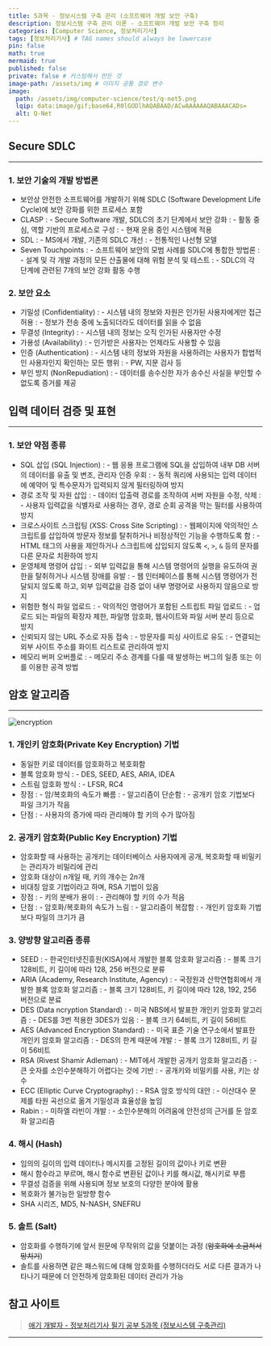```yaml
---
title: 5과목 - 정보시스템 구축 관리 (소프트웨어 개발 보안 구축)
description: 정보시스템 구축 관리 이론 - 소프트웨어 개발 보안 구축 정리
categories: [Computer Science, 정보처리기사]
tags: [정보처리기사] # TAG names should always be lowercase
pin: false
math: true
mermaid: true
published: false
private: false # 커스텀해서 만든 것
image-path: /assets/img # 이미지 공통 경로 변수
image:
  path: /assets/img/computer-science/test/q-net5.png
  lqip: data:image/gif;base64,R0lGODlhAQABAAD/ACwAAAAAAQABAAACADs=
  alt: Q-Net
---
```


## Secure SDLC

---

### 1. 보안 기술의 개발 방법론

- 보안상 안전한 소프트웨어를 개발하기 위해 SDLC (Software Development Life Cycle)에 보안 강화를 위한 프로세스 포함
- CLASP
  : - Secure Software 개발, SDLC의 초기 단계에서 보안 강화
  : - 활동 중심, 역할 기반의 프로세스로 구성
  : - 현재 운용 중인 시스템에 적용
- SDL
  : - MS에서 개발, 기존의 SDLC 개선
  : - 전통적인 나선형 모델
- Seven Touchpoints
  : - 소프트웨어 보안의 모범 사례를 SDLC에 통합한 방법론
  : - 설계 및 각 개발 과정의 모든 산출물에 대해 위험 분석 및 테스트
  : - SDLC의 각 단계에 관련된 7개의 보안 강화 활동 수행

### 2. 보안 요소

- 기밀성 (Confidentiality)
  : - 시스템 내의 정보와 자원은 인가된 사용자에게만 접근 허용
  : - 정보가 전송 중에 노출되더라도 데이터를 읽을 수 없음
- 무결성 (Integrity)
  : - 시스템 내의 정보는 오직 인가된 사용자만 수정
- 가용성 (Availability)
  : - 인가받은 사용자는 언제라도 사용할 수 있음
- 인증 (Authentication)
  : - 시스템 내의 정보와 자원을 사용하려는 사용자가 합법적인 사용자인지 확인하는 모든 행위
  : - PW, 지문 검사 등
- 부인 방지 (NonRepudiation)
  : - 데이터를 송수신한 자가 송수신 사실을 부인할 수 없도록 증거를 제공

## 입력 데이터 검증 및 표현

---

### 1. 보안 약점 종류

- SQL 삽입 (SQL Injection)
  : - 웹 응용 프로그램에 SQL을 삽입하여 내부 DB 서버의 데이터를 유출 및 변조, 관리자 인증 우회
  : - 동적 쿼리에 사용되는 입력 데이터에 예약어 및 특수문자가 입력되지 않게 필터링하여 방지
- 경로 조작 및 자원 삽입
  : - 데이터 입출력 경로를 조작하여 서버 자원을 수정, 삭제
  : - 사용자 입력값을 식별자로 사용하는 경우, 경로 순회 공격을 막는 필터를 사용하여 방지
- 크로스사이트 스크립팅 (XSS: Cross Site Scripting)
  : - 웹페이지에 악의적인 스크립트를 삽입하여 방문자 정보를 탈취하거나 비정상적인 기능을 수행하도록 함
  : - HTML 태그의 사용을 제안하거나 스크립트에 삽입되지 않도록 `<`, `>`, `&` 등의 문자를 다른 문자로 치환하여 방지
- 운영체제 명령어 삽입
  : - 외부 입력값을 통해 시스템 명령어의 실행을 유도하여 권한을 탈취하거나 시스템 장애를 유발
  : - 웹 인터페이스를 통해 시스템 명령어가 전달되지 않도록 하고, 외부 입력값을 검증 없이 내부 명령어로 사용하지 않음으로 방지
- 위험한 형식 파일 업로드
  : - 악의적인 명령어가 포함된 스트립트 파일 업로드
  : - 업로드 되는 파일의 확장자 제한, 파일명 암호화, 웹사이트와 파일 서버 분리 등으로 방지
- 신뢰되지 않는 URL 주소로 자동 접속
  : - 방문자를 피싱 사이트로 유도
  : - 연결되는 외부 사이트 주소를 화이트 리스트로 관리하여 방지
- 메모리 버퍼 오버플로
  : - 메모리 주소 경계를 다룰 때 발생하는 버그의 일종 또는 이를 이용한 공격 방법

## 암호 알고리즘

---

![encryption][encryption]

### 1. 개인키 암호화(Private Key Encryption) 기법

- 동일한 키로 데이터를 암호화하고 복호화함
- 블록 암호화 방식
  : - DES, SEED, AES, ARIA, IDEA
- 스트림 암호화 방식
  : - LFSR, RC4
- 장점
  : - 암/복호화의 속도가 빠름
  : - 알고리즘이 단순함
  : - 공개키 암호 기법보다 파일 크기가 작음
- 단점
  : - 사용자의 증가에 따라 관리해야 할 키의 수가 많아짐

### 2. 공개키 암호화(Public Key Encryption) 기법

- 암호화할 때 사용하는 공개키는 데이터베이스 사용자에게 공개, 복호화할 때 비밀키는 관리자가 비밀리에 관리
- 암호화 대상이 $n$개일 때, 키의 개수는 $2n$개
- 비대칭 암호 기법이라고 하며, RSA 기법이 있음
- 장점
  : - 키의 분배가 용이
  : - 관리해야 할 키의 수가 적음
- 단점
  : - 암호화/복호화의 속도가 느림
  : - 알고리즘이 복잡함
  : - 개인키 암호화 기법보다 파일의 크기가 큼

### 3. 양방향 알고리즘 종류

- SEED
  : - 한국인터넷진흥원(KISA)에서 개발한 블록 암호화 알고리즘
  : - 블록 크기 128비트, 키 길이에 따라 128, 256 버전으로 분류
- ARIA (Academy, Research Institute, Agency)
  : - 국정원과 산학연협회에서 개발한 블록 암호화 알고리즘
  : - 블록 크기 128비트, 키 길이에 따라 128, 192, 256 버전으로 분료
- DES (Data ncryption Standard)
  : - 미국 NBS에서 발표한 개인키 암호화 알고리즘
  : - DES를 3번 적용한 3DES가 있음
  : - 블록 크기 64비트, 키 길이 56비트
- AES (Advanced Encryption Standard)
  : - 미국 표준 기술 연구소에서 발표한 개인키 암호화 알고리즘
  : - DES의 한계 때문에 개발
  : - 블록 크기 128비트, 키 길이 56비트
- RSA (Rivest Shamir Adleman)
  : - MIT에서 개발한 공개키 암호화 알고리즘
  : - 큰 숫자를 소인수분해하기 어렵다는 것에 기반
  : - 공개키와 비밀키를 사용, 키는 상수
- ECC (Elliptic Curve Cryptography)
  : - RSA 암호 방식의 대안
  : - 이산대수 문제를 타원 곡선으로 옮겨 기밀성과 효율성을 높임
- Rabin
  : - 미하엘 라빈이 개발
  : - 소인수분해의 어려움에 안전성의 근거를 둔 암호화 알고리즘

### 4. 해시 (Hash)

- 임의의 길이의 입력 데이터나 메시지를 고정된 길이의 값이나 키로 변환
- 해시 함수라고 부르며, 해시 함수로 변환된 값이나 키를 해시값, 해시키로 부름
- 무결성 검증을 위해 사용되며 정보 보호의 다양한 분야에 활용
- 복호화가 불가능한 일방향 함수
- SHA 시리즈, MD5, N-NASH, SNEFRU

### 5. 솔트 (Salt)

- 암호화를 수행하기에 앞서 원문에 무작위의 값을 덧붙이는 과정 (~~암호화에 소금쳐서 망치기~~)
- 솔트를 사용하면 같은 패스워드에 대해 암호화를 수행하더라도 서로 다른 결과가 나타나기 때문에 더 안전하게 암호화된 데이터 관리가 가능

## 참고 사이트

> [애기 개발자 - 정보처리기사 필기 공부 5과목 (정보시스템 구축관리)][ref_site_1]

---

[^rfid]: RFID (Radio-Frequency Identification): 무선 주파수를 이용하여 사물에 부착된 태그를 인식하는 기술
[^csma_cd]: Carrier Csese Muliple Access/Collision Detection
[^csma_ca]: Carrier Csese Muliple Access/Collision Avoidance
[^tpm]: TPM(Trusted Platform Module, 신뢰할 수 있는 플랫폼 모듈): 보안 암호화 프로세서에 관한 국제 표준을 말하며, 암호화 키들을 통합하여 관리하기 위해 설계된 전용 마이크로컨트롤러(칩)을 말함
[^aes-128]: 고급 암호 표준(Advanced Encryption Standard)의 한 종류로, 128비트 키를 사용하여 데이터를 암호화하는 대칭 키 암호화 알고리즘
[^banker]: 다익스트라, 은행에서 모든 고객의 요구가 충족되도록 현금을 할당하는데서 유래

<!-- 이미지 -->

[encryption]: {{page.image-path}}/computer-science/test/encryption.png

<!-- 블로그 게시글 -->

<!-- [post-title]: {{site.url}}/posts/heap -->

<!-- 참고 사이트 -->

[ref_site_1]: https://baby-dev.tistory.com/entry/%EC%A0%95%EB%B3%B4%EC%B2%98%EB%A6%AC%EA%B8%B0%EC%82%AC-%ED%95%84%EA%B8%B0-%EA%B3%B5%EB%B6%80-5%EA%B3%BC%EB%AA%A9-%EC%A0%95%EB%B3%B4%EC%8B%9C%EC%8A%A4%ED%85%9C-%EA%B5%AC%EC%B6%95%EA%B4%80%EB%A6%AC
